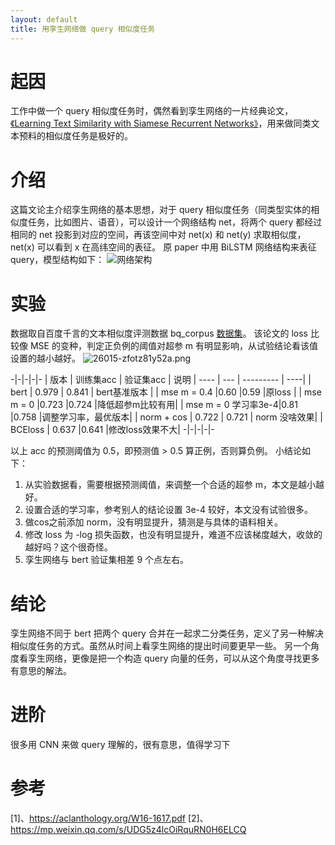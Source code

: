 ```yaml
---
layout: default
title: 用孪生网络做 query 相似度任务
---
```


# 起因
工作中做一个 query 相似度任务时，偶然看到孪生网络的一片经典论文，[《Learning Text Similarity with Siamese Recurrent Networks》](https://aclanthology.org/W16-1617.pdf)，用来做同类文本预料的相似度任务是极好的。

# 介绍
这篇文论主介绍孪生网络的基本思想，对于 query 相似度任务（同类型实体的相似度任务，比如图片、语音），可以设计一个网络结构 net，将两个 query 都经过相同的 net 投影到对应的空间，再该空间中对 net(x) 和 net(y) 求取相似度， net(x) 可以看到 x 在高纬空间的表征。
原 paper 中用 BiLSTM 网络结构来表征 query，模型结构如下：
![网络架构](http://informal.top/usr/uploads/2021/12/835350353.png)

# 实验
数据取自百度千言的文本相似度评测数据 bq_corpus [数据集](https://aistudio.baidu.com/aistudio/competition/detail/45/0/submit-result)。
该论文的 loss 比较像 MSE 的变种，判定正负例的阈值对超参 m 有明显影响，从试验结论看该值设置的越小越好。
![26015-zfotz81y52a.png](http://informal.top/usr/uploads/2021/12/2662121877.png)

-|-|-|-|-
| 版本               | 训练集acc  | 验证集acc | 说明 
| ----              | ---       | --------- | ----|
| bert              | 0.979     | 0.841     | bert基准版本 |
| mse m = 0.4       |0.60       |0.59     |原loss | 
| mse m = 0          |0.723     |0.724    |降低超参m比较有用|
| mse m = 0 学习率3e-4|0.81      |0.758      |调整学习率，最优版本|
| norm + cos        | 0.722     | 0.721     | norm 没啥效果|
| BCEloss             | 0.637   |0.641     |修改loss效果不大|
-|-|-|-|-

以上 acc 的预测阈值为 0.5，即预测值 > 0.5 算正例，否则算负例。
小结论如下：
1. 从实验数据看，需要根据预测阈值，来调整一个合适的超参 m，本文是越小越好。
1. 设置合适的学习率，参考别人的结论设置 3e-4 较好，本文没有试验很多。
1. 做cos之前添加 norm，没有明显提升，猜测是与具体的语料相关。
1. 修改 loss 为 -log 损失函数，也没有明显提升，难道不应该梯度越大，收敛的越好吗？这个很奇怪。
1. 孪生网络与 bert 验证集相差 9 个点左右。

# 结论
孪生网络不同于 bert 把两个 query 合并在一起求二分类任务，定义了另一种解决相似度任务的方式。虽然从时间上看孪生网络的提出时间要更早一些。
另一个角度看孪生网络，更像是把一个构造 query 向量的任务，可以从这个角度寻找更多有意思的解法。

# 进阶
很多用 CNN 来做 query 理解的，很有意思，值得学习下

# 参考
[1]、https://aclanthology.org/W16-1617.pdf
[2]、https://mp.weixin.qq.com/s/UDG5z4lcOiRquRN0H6ELCQ
